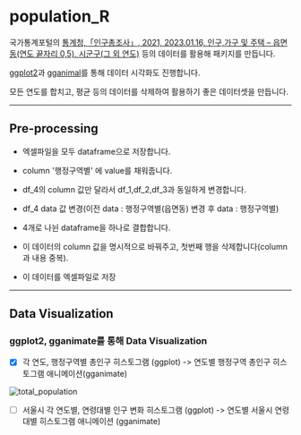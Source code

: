 # population_R

국가통계포털의 [통계청,「인구총조사」, 2021, 2023.01.16, 인구,가구 및 주택 – 읍면동(연도 끝자리 0,5), 시군구(그 외 연도)](https://kosis.kr/statHtml/statHtml.do?orgId=101&tblId=DT_1IN1503&conn_path=I2) 등의 데이터를 활용해 패키지를 만듭니다.

[ggplot2](http://aispiration.com/R-ecology-lesson/kr/05-visualization-ggplot2.html)과 [gganimal](https://gganimate.com/)를 통해 데이터 시각화도 진행합니다.

모든 연도를 합치고, 평균 등의 데이터를 삭제하여 활용하기 좋은 데이터셋을 만듭니다.

---

## Pre-processing

- 엑셀파일을 모두 dataframe으로 저장합니다.

- column '행정구역별' 에 value를 채워줍니다.

- df_4의 column 값만 달라서 df_1,df_2,df_3과 동일하게 변경합니다.

- df_4 data 값 변경(이전 data : 행정구역별(읍면동) 변경 후 data : 행정구역별)

- 4개로 나뉜 dataframe을 하나로 결합합니다.

- 이 데이터의 column 값을 명시적으로 바꿔주고, 첫번째 행을 삭제합니다(column과 내용 중복).

- 이 데이터를 엑셀파일로 저장

---

## Data Visualization



### ggplot2, gganimate를 통해 Data Visualization


- [x] 각 연도, 행정구역별 총인구 히스토그램 (ggplot) -> 연도별 행정구역 총인구 히스토그램 애니메이션(gganimate)
  
![total_population](https://user-images.githubusercontent.com/86904141/214488927-89211470-8c21-4421-bc45-7fb22f12e4f8.gif)
  
  
- [ ] 서울시 각 연도별, 연령대별 인구 변화  히스토그램 (ggplot) -> 연도별 서울시 연령대별 히스토그램 애니메이션 (gganimate)
